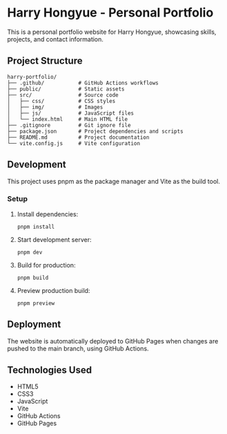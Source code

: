 # Harry Hongyue - Personal Portfolio

This is a personal portfolio website for Harry Hongyue, showcasing skills, projects, and contact information.

## Project Structure

```
harry-portfolio/
├── .github/           # GitHub Actions workflows
├── public/            # Static assets
├── src/               # Source code
│   ├── css/           # CSS styles
│   ├── img/           # Images
│   ├── js/            # JavaScript files
│   └── index.html     # Main HTML file
├── .gitignore         # Git ignore file
├── package.json       # Project dependencies and scripts
├── README.md          # Project documentation
└── vite.config.js     # Vite configuration
```

## Development

This project uses pnpm as the package manager and Vite as the build tool.

### Setup

1. Install dependencies:
   ```
   pnpm install
   ```

2. Start development server:
   ```
   pnpm dev
   ```

3. Build for production:
   ```
   pnpm build
   ```

4. Preview production build:
   ```
   pnpm preview
   ```

## Deployment

The website is automatically deployed to GitHub Pages when changes are pushed to the main branch, using GitHub Actions.

## Technologies Used

- HTML5
- CSS3
- JavaScript
- Vite
- GitHub Actions
- GitHub Pages
